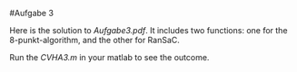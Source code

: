 #Aufgabe 3

Here is the solution to *Aufgabe3.pdf*. It includes two functions: one for the 8-punkt-algorithm, and the other for RanSaC. 

Run the *CVHA3.m* in your matlab to see the outcome.